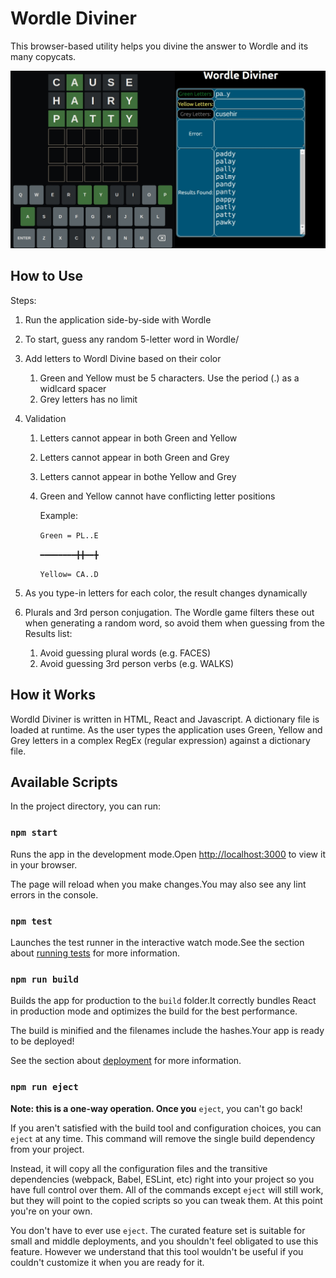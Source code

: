 # Wordle Diviner

This browser-based utility helps you divine the answer to Wordle and its many copycats.

![](WordleDivinerScreenshot.jpg)


## How to Use

Steps:

1. Run the application side-by-side with Wordle
2. To start, guess any random 5-letter word in Wordle/
3. Add letters to Wordl Divine based on their color

   
   1. Green and Yellow must be 5 characters.  Use the period (.) as a widlcard spacer
   2. Grey letters has no limit
4. Validation

   
   1. Letters cannot appear in both Green and Yellow
   2. Letters cannot appear in both Green and Grey
   3. Letters cannot appear in bothe Yellow and Grey
   4. Green and Yellow cannot have conflicting letter positions

      Example:

      `Green = PL..E `

      `━━━━━━━━╋╋━━╋ `
      
      `Yellow= CA..D `
5. As you type-in letters for each color, the result changes dynamically
6. Plurals and 3rd person conjugation. The Wordle game filters these out when generating a random word, so avoid them when guessing from the Results list:

   
   1. Avoid guessing plural words (e.g. FACES)
   2. Avoid guessing 3rd person verbs (e.g. WALKS)

## How it Works

Wordld Diviner is written in HTML, React  and Javascript.  A dictionary file is loaded at runtime.  As the user types the application uses Green, Yellow and Grey letters in a complex RegEx (regular expression) against a dictionary file.

## Available Scripts

In the project directory, you can run:

### `npm start`


Runs the app in the development mode.Open <http://localhost:3000> to view it in your browser.


The page will reload when you make changes.You may also see any lint errors in the console.

### `npm test`


Launches the test runner in the interactive watch mode.See the section about [running tests](https://facebook.github.io/create-react-app/docs/running-tests) for more information.

### `npm run build`


Builds the app for production to the `build` folder.It correctly bundles React in production mode and optimizes the build for the best performance.


The build is minified and the filenames include the hashes.Your app is ready to be deployed!

See the section about [deployment](https://facebook.github.io/create-react-app/docs/deployment) for more information.

### `npm run eject`

**Note: this is a one-way operation. Once you** `eject`, you can't go back!

If you aren't satisfied with the build tool and configuration choices, you can `eject` at any time. This command will remove the single build dependency from your project.

Instead, it will copy all the configuration files and the transitive dependencies (webpack, Babel, ESLint, etc) right into your project so you have full control over them. All of the commands except `eject` will still work, but they will point to the copied scripts so you can tweak them. At this point you're on your own.

You don't have to ever use `eject`. The curated feature set is suitable for small and middle deployments, and you shouldn't feel obligated to use this feature. However we understand that this tool wouldn't be useful if you couldn't customize it when you are ready for it.



